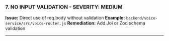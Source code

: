 ### 7. **NO INPUT VALIDATION** - SEVERITY: MEDIUM

**Issue:** Direct use of req.body without validation
**Example:** `backend/voice-service/src/voice-router.js`
**Remediation:** Add Joi or Zod schema validation

---
